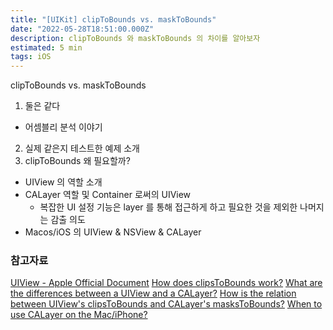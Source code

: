```yaml
---
title: "[UIKit] clipToBounds vs. maskToBounds"
date: "2022-05-28T18:51:00.000Z"
description: clipToBounds 와 maskToBounds 의 차이를 알아보자
estimated: 5 min
tags: iOS
---
```


clipToBounds vs. maskToBounds

1. 둘은 같다

- 어셈블리 분석 이야기

2. 실제 같은지 테스트한 예제 소개
3. clipToBounds 왜 필요할까?

- UIView 의 역할 소개
- CALayer 역할 및 Container 로써의 UIView
  - 복잡한 UI 설정 기능은 layer 를 통해 접근하게 하고 필요한 것을 제외한 나머지는 감출 의도
- Macos/iOS 의 UIView & NSView & CALayer

### 참고자료

[UIView - Apple Official Document](https://developer.apple.com/documentation/uikit/uiview)
[How does clipsToBounds work?](https://stackoverflow.com/questions/20449256/how-does-clipstobounds-work/20449468#20449468)
[What are the differences between a UIView and a CALayer?](https://stackoverflow.com/questions/7826306/what-are-the-differences-between-a-uiview-and-a-calayer/7827488#7827488)
[How is the relation between UIView's clipsToBounds and CALayer's masksToBounds?](https://stackoverflow.com/questions/1177775/how-is-the-relation-between-uiviews-clipstobounds-and-calayers-maskstobounds/1177978#1177978)
[When to use CALayer on the Mac/iPhone?](https://stackoverflow.com/questions/1447598/when-to-use-calayer-on-the-mac-iphone/1449201#1449201)
